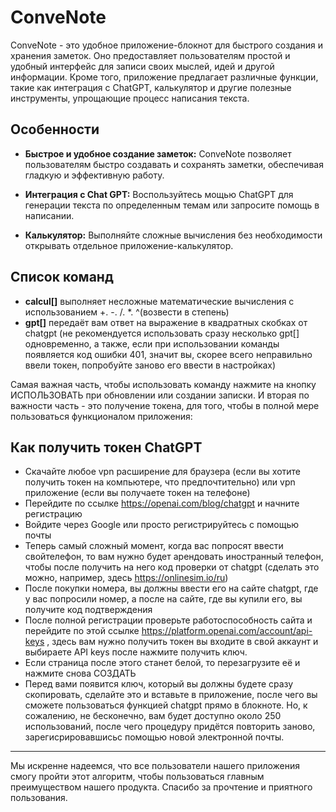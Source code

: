# ConveNote

ConveNote - это удобное приложение-блокнот для быстрого создания и хранения заметок. Оно предоставляет пользователям простой и удобный интерфейс для записи своих мыслей, идей и другой информации. Кроме того, приложение предлагает различные функции, такие как интеграция с ChatGPT, калькулятор и другие полезные инструменты, упрощающие процесс написания текста.

## Особенности

- **Быстрое и удобное создание заметок:** ConveNote позволяет пользователям быстро создавать и сохранять заметки, обеспечивая гладкую и эффективную работу.

- **Интеграция с Chat GPT:** Воспользуйтесь мощью ChatGPT для генерации текста по определенным темам или запросите помощь в написании.

- **Калькулятор:** Выполняйте сложные вычисления без необходимости открывать отдельное приложение-калькулятор.

## Список команд

- **calcul[]** выполняет несложные математические вычисления с использованием +. -. /. *. ^(возвести в степень)    
- **gpt[]** передаёт вам ответ на выражение в квадратных скобках от chatgpt (не рекомендуется использовать сразу несколько gpt[] одновременно, a также, если при использовании команды появляется код ошибки 401, значит вы, скорее всего неправильно ввели токен, попробуйте заново его ввести в настройках) 

Самая важная часть, чтобы использовать команду нажмите на кнопку ИСПОЛЬЗОВАТЬ при обновлении или создании записки. И вторая по важности часть - это получение токена, для того, чтобы в полной мере пользоваться функционалом приложения:   

## Как получить токен ChatGPT
- Скачайте любое vpn расширение для браузера (если вы хотите получить токен на компьютере, что предпочтительно) или vpn приложение (если вы получаете токен на телефоне)
- Перейдите по ссылке https://openai.com/blog/chatgpt и начните регистрацию
- Войдите через Google или просто регистрируйтесь с помощью почты
- Теперь самый сложный момент, когда вас попросят ввести свойтелефон, то вам нужно будет арендовать иностранный телефон, чтобы после получить на него код проверки от chatgpt (сделать это можно, например, здесь https://onlinesim.io/ru)
- После покупки номера, вы должны ввести его на сайте chatgpt, где у вас попросили номер, а после на сайте, где вы купили его, вы получите код подтверждения 
- После полной регистрации проверьте работоспособность сайта и перейдите по этой ссылке https://platform.openai.com/account/api-keys , здесь вам нужно получить токен вы входите в свой аккаунт и выбираете API keys после нажмите получить ключ. 
- Если страница после этого станет белой, то перезагрузите её и нажмите снова СОЗДАТЬ
- Перед вами появится ключ, который вы должны будете сразу скопировать, сделайте это и вставьте в приложение, после чего вы сможете пользоваться функцией chatgpt прямо в блокноте. Но, к сожалению, не бесконечно, вам будет доступно около 250 использований, после чего процедуру придётся повторить заново, зарегисрировавшисьс помощью новой электронной почты. 
<hr>
Мы искренне надеемся, что все пользователи нашего приложения смогу пройти этот алгоритм, чтобы пользоваться главным преимуществом нашего продукта. Спасибо за прочтение и приятного пользования.
